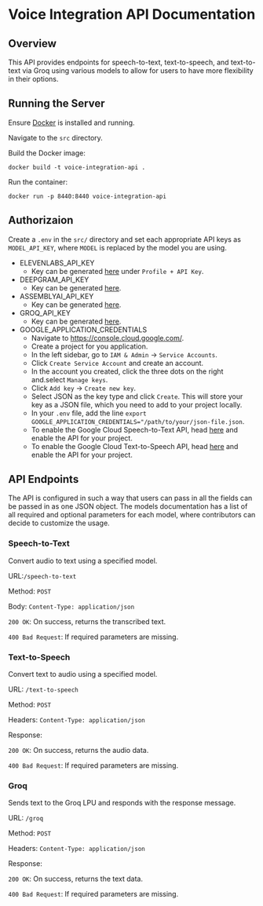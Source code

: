 # Voice Integration API Documentation

## Overview

This API provides endpoints for speech-to-text, text-to-speech, and text-to-text via Groq using various models to allow for users to have more flexibility in their options.

## Running the Server

Ensure [Docker](https://www.docker.com/products/docker-desktop/) is installed and running.

Navigate to the `src` directory.

Build the Docker image:

```
docker build -t voice-integration-api .
```

Run the container:
```
docker run -p 8440:8440 voice-integration-api
```

## Authorizaion

Create a `.env` in the `src/` directory and set each appropriate API keys as `MODEL_API_KEY`, where `MODEL` is replaced by the model you are using.

- ELEVENLABS_API_KEY
    - Key can be generated [here](https://elevenlabs.io/app/speech-synthesis) under `Profile + API Key`.
- DEEPGRAM_API_KEY
    - Key can be generated [here](https://console.deepgram.com/).
- ASSEMBLYAI_API_KEY
    - Key can be generated [here](https://www.assemblyai.com/app).
- GROQ_API_KEY
    - Key can be generated [here](https://console.groq.com/keys).
- GOOGLE_APPLICATION_CREDENTIALS
    - Navigate to https://console.cloud.google.com/.
    - Create a project for you application.
    - In the left sidebar, go to `IAM & Admin` -> `Service Accounts`.
    - Click `Create Service Account` and create an account.
    - In the account you created, click the three dots on the right and.select `Manage keys`.
    - Click `Add key` -> `Create new key`.
    - Select JSON as the key type and click `Create`. This will store your key as a JSON file, which you need to add to your project locally.
    - In your `.env` file, add the line `export GOOGLE_APPLICATION_CREDENTIALS="/path/to/your/json-file.json`.
    - To enable the Google Cloud Speech-to-Text API, head [here](https://console.cloud.google.com/apis/api/speech.googleapis.com) and enable the API for your project.
    - To enable the Google Cloud Text-to-Speech API, head [here](https://console.cloud.google.com/apis/api/texttospeech.googleapis.com) and enable the API for your project.

## API Endpoints

The API is configured in such a way that users can pass in all the fields can be passed in as one JSON object. The models documentation has a list of all required and optional parameters for each model, where contributors can decide to customize the usage.

### Speech-to-Text

Convert audio to text using a specified model.

URL:`/speech-to-text`

Method: `POST`

Body: `Content-Type: application/json`

`200 OK`: On success, returns the transcribed text.

`400 Bad Request`: If required parameters are missing.

### Text-to-Speech

Convert text to audio using a specified model.

URL: `/text-to-speech`

Method: `POST`

Headers: `Content-Type: application/json`

Response:

`200 OK`: On success, returns the audio data.

`400 Bad Request`: If required parameters are missing.

### Groq

Sends text to the Groq LPU and responds with the response message.

URL: `/groq`

Method: `POST`

Headers: `Content-Type: application/json`

Response:

`200 OK`: On success, returns the text data.

`400 Bad Request`: If required parameters are missing.